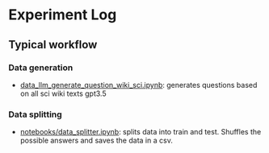 

# Experiment Log







## Typical workflow


### Data generation

- [data_llm_generate_question_wiki_sci.ipynb](../notebooks/data_llm_generate_question_wiki_sci.ipynb): generates questions based on all sci wiki texts gpt3.5

### Data splitting

- [notebooks/data_splitter.ipynb](notebooks/data_splitter.ipynb): splits data into train and test. Shuffles the possible answers and saves the data in a csv.



